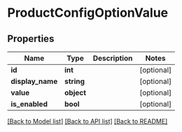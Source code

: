 # ProductConfigOptionValue

## Properties
Name | Type | Description | Notes
------------ | ------------- | ------------- | -------------
**id** | **int** |  | [optional] 
**display_name** | **string** |  | [optional] 
**value** | **object** |  | [optional] 
**is_enabled** | **bool** |  | [optional] 

[[Back to Model list]](../README.md#documentation-for-models) [[Back to API list]](../README.md#documentation-for-api-endpoints) [[Back to README]](../README.md)


